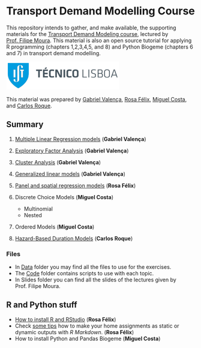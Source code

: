 Transport Demand Modelling Course
================

This repository intends to gather, and make available, the supporting
materials for the [Transport Demand Modeling
course](https://fenix.tecnico.ulisboa.pt/disciplinas/MPTra/2020-2021/1-semestre/materiais-de-apoio),
lectured by [Prof. Filipe
Moura](https://ushift.tecnico.ulisboa.pt/team-filipe-moura/). This
material is also an open source tutorial for applying R programming
(chapters 1,2,3,4,5, and 8) and Python Biogeme (chapters 6 and 7) in
transport demand modelling.

![](README_files/ISTlogo.png)

This material was prepared by [Gabriel
Valença](https://ushift.tecnico.ulisboa.pt/team-gabriel-valenca/),
[Rosa Félix](https://ushift.tecnico.ulisboa.pt/team-rosa-felix/),
[Miguel Costa](https://ushift.tecnico.ulisboa.pt/team-miguel-costa/),
and [Carlos
Roque](https://ushift.tecnico.ulisboa.pt/team-carlos-roque/).

## Summary

1.  [Multiple Linear Regression models](1-MultipleLinearRegression.md)
    (**Gabriel Valença**)

2.  [Exploratory Factor Analysis](2-FactorAnalysis.md) (**Gabriel
    Valença**)

3.  [Cluster Analysis](3-ClusterAnalysis.md) (**Gabriel Valença**)

4.  [Generalized linear models](4-GeneralizedLinearModels.md) (**Gabriel
    Valença**)

5.  [Panel and spatial regression models](5-PanelSpatialModels.md)
    (**Rosa Félix**)

6.  Discrete Choice Models (**Miguel Costa**)
    
      - Multinomial
      - Nested

7.  Ordered Models (**Miguel Costa**)

8.  [Hazard-Based Duration Models](8-HazardBasedModels.md) (**Carlos
    Roque**)

### Files

  - In [Data](Data/) folder you may find all the files to use for the
    exercises.  
  - The [Code](Code/) folder contains scripts to use with each topic.
  - In Slides folder you can find all the slides of the lectures given
    by Prof. Filipe Moura.

## R and Python stuff

  - [How to install R and RStudio](0-InstallR.md) (**Rosa Félix**)
  - Check [some tips](RMarkdownReports.md) how to make your home
    assignments as static or dynamic outputs with *R Markdown*. (**Rosa
    Félix**)
  - How to install Python and Pandas Biogeme (**Miguel Costa**)
